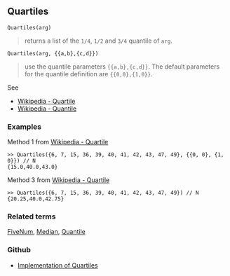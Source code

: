 ## Quartiles

```
Quartiles(arg)
```

> returns a list of the `1/4`, `1/2` and `3/4` quantile of `arg`. 

```
Quartiles(arg, {{a,b},{c,d}})
```

> use the quantile parameters `{{a,b},{c,d}}`. The default parameters for the quantile definition are `{{0,0},{1,0}}`. 

See
* [Wikipedia - Quartile](https://en.wikipedia.org/wiki/Quartile)
* [Wikipedia - Quantile](https://en.wikipedia.org/wiki/Quantile)

### Examples

Method 1 from [Wikipedia - Quartile](https://en.wikipedia.org/wiki/Quartile)

```
>> Quartiles({6, 7, 15, 36, 39, 40, 41, 42, 43, 47, 49}, {{0, 0}, {1, 0}}) // N 
{15.0,40.0,43.0} 
```

Method 3 from [Wikipedia - Quartile](https://en.wikipedia.org/wiki/Quartile)

```
>> Quartiles({6, 7, 15, 36, 39, 40, 41, 42, 43, 47, 49}) // N 
{20.25,40.0,42.75}		
```

### Related terms

[FiveNum](FiveNum.md), [Median](Median.md), [Quantile](Quantile.md) 

### Github

* [Implementation of Quartiles](https://github.com/axkr/symja_android_library/blob/master/symja_android_library/matheclipse-core/src/main/java/org/matheclipse/core/builtin/StatisticsFunctions.java#L5555) 

